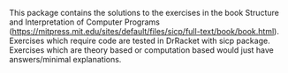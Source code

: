 This package contains the solutions to the exercises in the book Structure and Interpretation of Computer Programs (https://mitpress.mit.edu/sites/default/files/sicp/full-text/book/book.html).
Exercises which require code are tested in DrRacket with sicp package. Exercises which are theory based or computation based would just have answers/minimal explanations.
